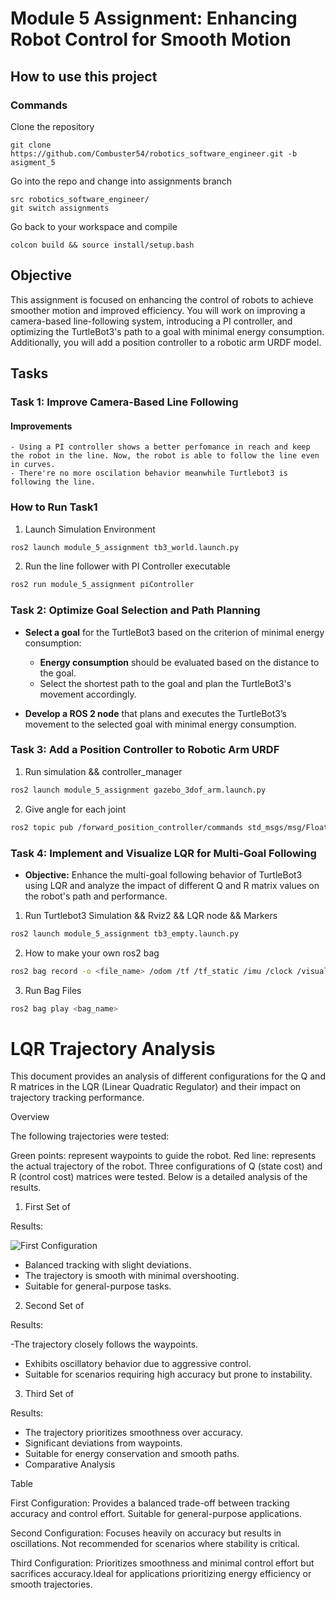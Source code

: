 # Module 5 Assignment: Enhancing Robot Control for Smooth Motion

## How to use this project

### Commands

Clone the repository

```
git clone https://github.com/Combuster54/robotics_software_engineer.git -b asigment_5
```

Go into the repo and change into assignments branch

```
src robotics_software_engineer/
git switch assignments
```

Go back to your workspace and compile 

```
colcon build && source install/setup.bash
```

## Objective

This assignment is focused on enhancing the control of robots to achieve smoother motion and improved efficiency. You will work on improving a camera-based line-following system, introducing a PI controller, and optimizing the TurtleBot3's path to a goal with minimal energy consumption. Additionally, you will add a position controller to a robotic arm URDF model.

## Tasks

### Task 1: Improve Camera-Based Line Following

#### Improvements

    - Using a PI controller shows a better perfomance in reach and keep the robot in the line. Now, the robot is able to follow the line even in curves.
    - There're no more oscilation behavior meanwhile Turtlebot3 is following the line.

### How to Run Task1

1. Launch Simulation Environment

```sh
ros2 launch module_5_assignment tb3_world.launch.py
```

2. Run the line follower with PI Controller executable

```sh
ros2 run module_5_assignment piController 
```

### Task 2: Optimize Goal Selection and Path Planning

- **Select a goal** for the TurtleBot3 based on the criterion of minimal energy consumption:
  - **Energy consumption** should be evaluated based on the distance to the goal.
  - Select the shortest path to the goal and plan the TurtleBot3's movement accordingly.

- **Develop a ROS 2 node** that plans and executes the TurtleBot3’s movement to the selected goal with minimal energy consumption.

### Task 3: Add a Position Controller to Robotic Arm URDF

1. Run simulation && controller_manager

```sh
ros2 launch module_5_assignment gazebo_3dof_arm.launch.py 
```

2. Give angle for each joint

```sh
ros2 topic pub /forward_position_controller/commands std_msgs/msg/Float64MultiArray "data: [1.0, 0.5, -0.0]"
```

### Task 4: Implement and Visualize LQR for Multi-Goal Following

- **Objective:** Enhance the multi-goal following behavior of TurtleBot3 using LQR and analyze the impact of different Q and R matrix values on the robot's path and performance.


1. Run Turtlebot3 Simulation && Rviz2 && LQR node && Markers

```sh
ros2 launch module_5_assignment tb3_empty.launch.py
```


2. How to make your own ros2 bag

```sh
ros2 bag record -o <file_name> /odom /tf /tf_static /imu /clock /visualization_marker_array /cmd_vel
```

3. Run Bag Files

```sh
ros2 bag play <bag_name>
```

# LQR Trajectory Analysis
This document provides an analysis of different configurations for the Q and R matrices in the LQR (Linear Quadratic Regulator) and their impact on trajectory tracking performance.

Overview

The following trajectories were tested:

Green points: represent waypoints to guide the robot.
Red line: represents the actual trajectory of the robot.
Three configurations of Q (state cost) and R (control cost) matrices were tested. Below is a detailed analysis of the results.

1. First Set of 


Results:

![First Configuration](doc/first_set_qr.jpg)

- Balanced tracking with slight deviations.
- The trajectory is smooth with minimal overshooting.
- Suitable for general-purpose tasks.

2. Second Set of 


Results:

-The trajectory closely follows the waypoints.
- Exhibits oscillatory behavior due to aggressive control.
- Suitable for scenarios requiring high accuracy but prone to instability.

3. Third Set of 


Results:

- The trajectory prioritizes smoothness over accuracy.
- Significant deviations from waypoints.
- Suitable for energy conservation and smooth paths.
- Comparative Analysis

Table

First Configuration: Provides a balanced trade-off between tracking accuracy and control effort.
Suitable for general-purpose applications.

Second Configuration: Focuses heavily on accuracy but results in oscillations. Not recommended for scenarios where stability is critical.


Third Configuration: Prioritizes smoothness and minimal control effort but sacrifices accuracy.Ideal for applications prioritizing energy efficiency or smooth trajectories.